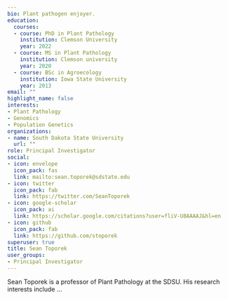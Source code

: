 ```yaml
---
bio: Plant pathogen enjoyer.
education:
  courses:
  - course: PhD in Plant Pathology
    institution: Clemson University
    year: 2022
  - course: MS in Plant Pathology
    institution: Clemson university
    year: 2020
  - course: BSc in Agroecology
    institution: Iowa State University
    year: 2013
email: ""
highlight_name: false
interests:
- Plant Pathology
- Genomics
- Population Genetics
organizations:
- name: South Dakota State University
  url: ""
role: Principal Investigator
social:
- icon: envelope
  icon_pack: fas
  link: mailto:sean.toporek@sdstate.edu
- icon: twitter
  icon_pack: fab
  link: https://twitter.com/SeanToporek
- icon: google-scholar
  icon_pack: ai
  link: https://scholar.google.com/citations?user=fliV-U8AAAAJ&hl=en
- icon: github
  icon_pack: fab
  link: https://github.com/stoporek
superuser: true
title: Sean Toporek
user_groups:
- Principal Investigator
---
```


Sean Toporek is a professor of Plant Pathology at the SDSU. His research interests include ...
